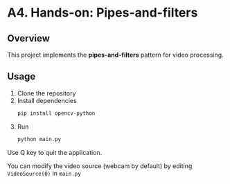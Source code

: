 # A4. Hands-on: Pipes-and-filters

## Overview
This project implements the **pipes-and-filters** pattern
for video processing.

## Usage
1. Clone the repository
2. Install dependencies
    ```bash
    pip install opencv-python
    ```
3. Run
    ```bash
    python main.py
    ```

Use Q key to quit the application.

You can modify the video source (webcam by default) by
editing `VideoSource(0)` in `main.py` 
